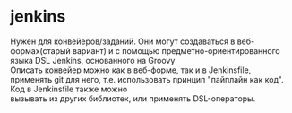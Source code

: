 # jenkins

Нужен для конвейеров/заданий. Они могут создаваться в веб-формах(старый вариант) и с помощью предметно-ориентированного языка DSL Jenkins, основанного на Groovy  
Описать конвейер можно как в веб-форме, так и в Jenkinsfile, применять git для него, т.е. использовать принцип "пайплайн как код". Код в Jenkinsfile также можно  
вызывать из других библиотек, или применять DSL-операторы.
 
